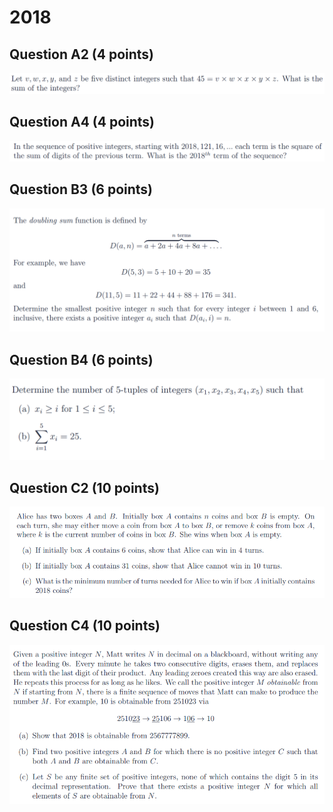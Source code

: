 # 2018

## Question A2 (4 points)

![](<../.gitbook/assets/屏幕快照 2020-09-27 18.40.13.png>)

## Question A4 (4 points)

![](<../.gitbook/assets/屏幕快照 2020-09-27 18.43.04.png>)

## Question B3 (6 points)

![](<../.gitbook/assets/屏幕快照 2020-09-27 18.45.50.png>)

## Question B4 (6 points)

![](<../.gitbook/assets/屏幕快照 2020-09-27 18.47.53.png>)

## Question C2 (10 points)

![](<../.gitbook/assets/屏幕快照 2020-09-27 18.50.34.png>)

## Question C4 (10 points)

![](<../.gitbook/assets/屏幕快照 2020-09-27 18.55.50.png>)
